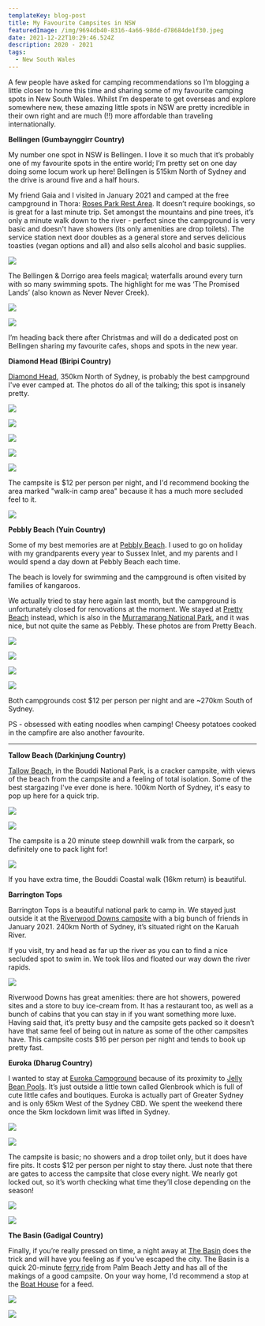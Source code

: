 ```yaml
---
templateKey: blog-post
title: My Favourite Campsites in NSW
featuredImage: /img/9694db40-8316-4a66-98dd-d78684de1f30.jpeg
date: 2021-12-22T10:29:46.524Z
description: 2020 - 2021
tags:
  - New South Wales
---
```

A few people have asked for camping recommendations so I’m blogging a little closer to home this time and sharing some of my favourite camping spots in New South Wales. Whilst I’m desperate to get overseas and explore somewhere new, these amazing little spots in NSW are pretty incredible in their own right and are much (!!) more affordable than traveling internationally.

**Bellingen (Gumbaynggirr Country)**

My number one spot in NSW is Bellingen. I love it so much that it’s probably one of my favourite spots in the entire world; I’m pretty set on one day doing some locum work up here! Bellingen is 515km North of Sydney and the drive is around five and a half hours.

My friend Gaia and I visited in January 2021 and camped at the free campground in Thora: [Roses Park Rest Area](http://www.camparoundaustralia.com.au/campsites/roses-park-rest-area/). It doesn’t require bookings, so is great for a last minute trip. Set amongst the mountains and pine trees, it’s only a minute walk down to the river - perfect since the campground is very basic and doesn't have showers (its only amenities are drop toilets). The service station next door doubles as a general store and serves delicious toasties (vegan options and all) and also sells alcohol and basic supplies. 

![](/img/img_7516.jpg)

The Bellingen & Dorrigo area feels magical; waterfalls around every turn with so many swimming spots. The highlight for me was ‘The Promised Lands’ (also known as Never Never Creek).

![](/img/img_7517.jpg)

![](/img/img_7442.jpg)

I’m heading back there after Christmas and will do a dedicated post on Bellingen sharing my favourite cafes, shops and spots in the new year.



**Diamond Head (Biripi Country)**

[Diamond Head](https://www.nationalparks.nsw.gov.au/camping-and-accommodation/campgrounds/diamond-head-campground), 350km North of Sydney, is probably the best campground I've ever camped at. The photos do all of the talking; this spot is insanely pretty.

![](/img/img_7532-1-.jpg)

![](/img/img_6064.jpg)

![](/img/img_6074.jpg)

![](/img/c3bce505-003a-489e-8a80-a60e414b9ff3.jpg)

![](/img/img_6086.jpg)

The campsite is $12 per person per night, and I'd recommend booking the area marked "walk-in camp area" because it has a much more secluded feel to it.

![](/img/img_6073.jpg)



**Pebbly Beach (Yuin Country)**

Some of my best memories are at [Pebbly Beach](https://www.nationalparks.nsw.gov.au/camping-and-accommodation/campgrounds/pebbly-beach-campground-yuraygir-national-park). I used to go on holiday with my grandparents every year to Sussex Inlet, and my parents and I would spend a day down at Pebbly Beach each time. 

The beach is lovely for swimming and the campground is often visited by families of kangaroos.

We actually tried to stay here again last month, but the campground is unfortunately closed for renovations at the moment. We stayed at [Pretty Beach](https://www.nationalparks.nsw.gov.au/camping-and-accommodation/campgrounds/pretty-beach-campground-murramarang-national-park) instead, which is also in the [Murramarang National Park](https://www.nationalparks.nsw.gov.au/visit-a-park/parks/murramarang-national-park), and it was nice, but not quite the same as Pebbly. These photos are from Pretty Beach.

![](/img/92e72fb1-7929-43ee-b4e2-e2b01cb4c177.jpg)

![](/img/0b6b8e2c-3715-447d-a785-07af88b59c93.jpg)

![](/img/6d8f5436-9cf9-4abc-a2c5-925887e7b579.jpg)

![](/img/7c01eabe-82fe-4904-b074-365a3d681f66.jpg)

Both campgrounds cost $12 per person per night and are ~270km South of Sydney.

PS - obsessed with eating noodles when camping! Cheesy potatoes cooked in the campfire are also another favourite. 

****

**Tallow Beach (Darkinjung Country)**

[Tallow Beach](https://www.nationalparks.nsw.gov.au/camping-and-accommodation/campgrounds/tallow-beach-campground), in the Bouddi National Park, is a cracker campsite, with views of the beach from the campsite and a feeling of total isolation. Some of the best stargazing I've ever done is here. 100km North of Sydney, it's easy to pop up here for a quick trip.

![](/img/img_7524.jpg)

![](/img/img_7525.jpg)

The campsite is a 20 minute steep downhill walk from the carpark, so definitely one to pack light for!

![](/img/img_7526.jpg)

If you have extra time, the Bouddi Coastal walk (16km return) is beautiful.



**Barrington Tops**

Barrington Tops is a beautiful national park to camp in. We stayed just outside it at the [Riverwood Downs campsite](https://www.riverwooddowns.com.au/) with a big bunch of friends in January 2021. 240km North of Sydney, it’s situated right on the Karuah River.

If you visit, try and head as far up the river as you can to find a nice secluded spot to swim in. We took lilos and floated our way down the river rapids.

![](/img/img_7511.jpg)

Riverwood Downs has great amenities: there are hot showers, powered sites and a store to buy ice-cream from. It has a restaurant too, as well as a bunch of cabins that you can stay in if you want something more luxe. Having said that, it’s pretty busy and the campsite gets packed so it doesn’t have that same feel of being out in nature as some of the other campsites have. This campsite costs $16 per person per night and tends to book up pretty fast. 



**Euroka (Dharug Country)**

I wanted to stay at [Euroka Campground](https://www.nationalparks.nsw.gov.au/camping-and-accommodation/campgrounds/euroka-campground) because of its proximity to [Jelly Bean Pools](https://www.nationalparks.nsw.gov.au/things-to-do/walking-tracks/jellybean-track). It’s just outside a little town called Glenbrook which is full of cute little cafes and boutiques. Euroka is actually part of Greater Sydney and is only 65km West of the Sydney CBD. We spent the weekend there once the 5km lockdown limit was lifted in Sydney. 

![](/img/img_2404.jpg)

![](/img/img_5550.jpg)

The campsite is basic; no showers and a drop toilet only, but it does have fire pits. It costs $12 per person per night to stay there. Just note that there are gates to access the campsite that close every night. We nearly got locked out, so it’s worth checking what time they’ll close depending on the season! 

![](/img/img_7523.jpg)

![](/img/c1e4c265-c248-4a8d-94ec-977f7deb2b20.jpg)



**The Basin (Gadigal Country)**

Finally, if you’re really pressed on time, a night away at [The Basin](https://www.nationalparks.nsw.gov.au/camping-and-accommodation/campgrounds/the-basin-campground) does the trick and will have you feeling as if you’ve escaped the city. The Basin is a quick 20-minute [ferry ride](https://www.fantasea.com.au/palm-beach-ferries/timetable/) from Palm Beach Jetty and has all of the makings of a good campsite. On your way home, I'd recommend a stop at the [Boat House](https://www.theboathousepb.com.au/) for a feed.

![](/img/img_7522.jpg)

![](/img/img_7521.jpg)
